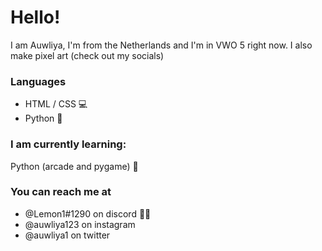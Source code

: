 # Hello!
I am Auwliya, I'm from the Netherlands and I'm in VWO 5 right now. I also make pixel art (check out my socials)

### Languages
* HTML / CSS 💻
* Python 🐍

### I am currently learning:
Python (arcade and pygame) 🐍

### You can reach me at
* @Lemon1#1290 on discord 🍋🍊
* @auwliya123 on instagram
* @auwliya1 on twitter
